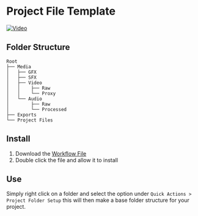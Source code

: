 # Project File Template

[![Video](http://img.youtube.com/vi/K5v4wSwxxpY/0.jpg)](https://www.youtube-nocookie.com/embed/K5v4wSwxxpY)


## Folder Structure
```
Root
├── Media                    
│   ├── GFX          
│   ├── SFX
│   ├── Video
│   │    ├── Raw          
│   │    └── Proxy    
│   └── Audio
│        ├── Raw          
│        └── Processed
├── Exports
└── Project Files
```

## Install
1. Download the [Workflow File][1]
2. Double click the file and allow it to install

## Use
Simply right click on a folder and select the option under `Quick Actions > Project Folder Setup` this will then make a base folder structure for your project.



[1]: https://downgit.github.io/#/home?url=https://github.com/EthanV1920/Project-File-Template/blob/main/Project%20Folder%20Setup.workflow/Contents/document.wflow
